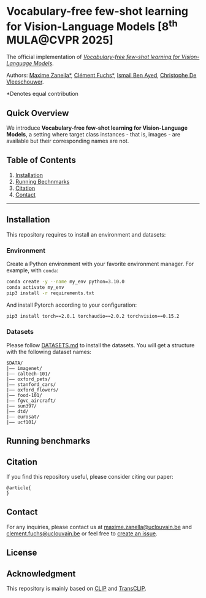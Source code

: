 # Vocabulary-free few-shot learning for Vision-Language Models [8<sup>th</sup> MULA@CVPR 2025]
  
The official implementation of [*Vocabulary-free few-shot learning for Vision-Language Models*]().

Authors:
[Maxime Zanella*](https://scholar.google.com/citations?user=FIoE9YIAAAAJ&hl=fr&oi=ao),
[Clément Fuchs*](https://scholar.google.com/citations?user=ZXWUJ4QAAAAJ&hl=fr&oi=ao),
[Ismail Ben Ayed](https://scholar.google.com/citations?user=29vyUccAAAAJ&hl=fr&oi=ao),
[Christophe De Vleeschouwer](https://scholar.google.ca/citations?user=xb3Zc3cAAAAJ&hl=en).

*Denotes equal contribution

## Quick Overview

We introduce **Vocabulary-free few-shot learning for Vision-Language Models**, a setting where target class instances - that is, images - are available but their corresponding names are not.


## Table of Contents

1. [Installation](#installation) 
2. [Running Bechnmarks](#running_benchmarks)
3. [Citation](#citation)
4. [Contact](#contact) 


---

## Installation
This repository requires to install an environment and datasets:
### Environment
Create a Python environment with your favorite environment manager. For example, with `conda`: 
```bash
conda create -y --name my_env python=3.10.0
conda activate my_env
pip3 install -r requirements.txt
```
And install Pytorch according to your configuration:
```bash
pip3 install torch==2.0.1 torchaudio==2.0.2 torchvision==0.15.2
```
### Datasets
Please follow [DATASETS.md](DATASETS.md) to install the datasets.
You will get a structure with the following dataset names:
```
$DATA/
|–– imagenet/
|–– caltech-101/
|–– oxford_pets/
|–– stanford_cars/
|–– oxford_flowers/
|–– food-101/
|–– fgvc_aircraft/
|–– sun397/
|–– dtd/
|–– eurosat/
|–– ucf101/
```
## Running benchmarks

## Citation

If you find this repository useful, please consider citing our paper:
```
@article{
}
```


## Contact

For any inquiries, please contact us at [maxime.zanella@uclouvain.be](mailto:maxime.zanella@uclouvain.be) and [clement.fuchs@uclouvain.be](mailto:clement.fuchs@uclouvain.be) or feel free to [create an issue](https://github.com/MaxZanella/StatA/issues).


## License


## Acknowledgment
This repository is mainly based on [CLIP](https://github.com/openai/CLIP) and [TransCLIP](https://github.com/MaxZanella/transduction-for-vlms). 
